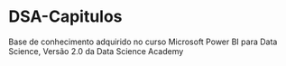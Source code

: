 # DSA-Capitulos
Base de conhecimento adquirido no curso Microsoft Power BI para Data Science, Versão 2.0 da Data Science Academy
